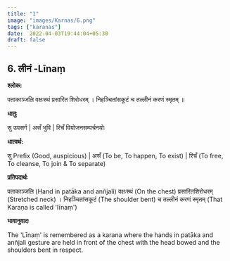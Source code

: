 ```yaml
---
title: "1"
image: "images/Karnas/6.png"
tags: ["karanas"]
date:  2022-04-03T19:44:04+05:30
draft: false
---
```



## 6. लीनं -Līnaṃ


**श्लोक:**


पताकाञ्जलि वक्षःस्थं प्रसारित शिरोधरम् । निहञ्चितांसकूटं च तल्लीनं करणं स्मृतम् ॥

**धातुः**


सु उपसर्ग | असँ भुवि |
रिचँ वियोजनसम्पर्चनयोः

**धात्वर्थ:**


सु Prefix (Good, auspicious) | असँ (To be, To happen, To exist) |
रिचँ (To free, To cleanse, To join & To separate)


**प्रतिपदार्थः**


पताकाञ्जलि (Hand in patāka and anñjali) वक्षःस्थं (On the chest) प्रसारितशिरोधरम् (Stretched neck) । निहञ्चितांसकूटं (The shoulder bent) च तल्लीनं करणं स्मृतम् (That Karaṇa is called 'līnaṃ') 


**भावानुवादः**


The 'Līnaṃ' is remembered as a karana where the hands in patāka and anñjali gesture are held in front of the chest with the head bowed and the shoulders bent in respect.

